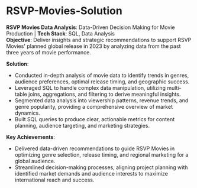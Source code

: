 # RSVP-Movies-Solution
**RSVP Movies Data Analysis**: Data-Driven Decision Making for Movie Production | **Tech Stack**: SQL, Data Analysis  
**Objective**: Deliver insights and strategic recommendations to support RSVP Movies' planned global release in 2023 by analyzing data from the past three years of movie performance.

**Solution**:
- Conducted in-depth analysis of movie data to identify trends in genres, audience preferences, optimal release timing, and geographic success.
- Leveraged SQL to handle complex data manipulation, utilizing multi-table joins, aggregations, and filtering to derive meaningful insights.
- Segmented data analysis into viewership patterns, revenue trends, and genre popularity, providing a comprehensive overview of market dynamics.
- Built SQL queries to produce clear, actionable metrics for content planning, audience targeting, and marketing strategies.

**Key Achievements**:
- Delivered data-driven recommendations to guide RSVP Movies in optimizing genre selection, release timing, and regional marketing for a global audience.
- Streamlined decision-making processes, aligning project planning with identified market demands and audience interests to maximize international reach and success.
